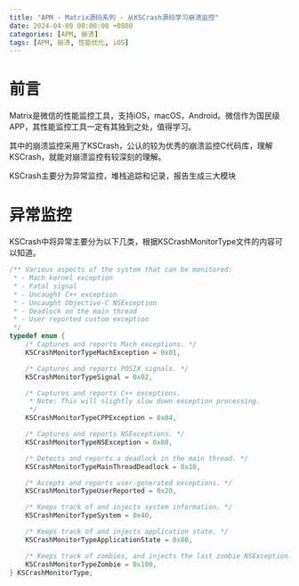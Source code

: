 ```yaml
---
title: "APM - Matrix源码系列 - 从KSCrash源码学习崩溃监控"
date: 2024-04-09 00:00:00 +0800
categories: [APM, 崩溃]
tags: [APM, 崩溃, 性能优化, iOS]
---
```


# 前言

Matrix是微信的性能监控工具，支持iOS，macOS，Android。微信作为国民级APP，其性能监控工具一定有其独到之处，值得学习。

其中的崩溃监控采用了KSCrash，公认的较为优秀的崩溃监控C代码库，理解KSCrash，就能对崩溃监控有较深刻的理解。

KSCrash主要分为异常监控，堆栈追踪和记录，报告生成三大模块

# 异常监控

KSCrash中将异常主要分为以下几类，根据KSCrashMonitorType文件的内容可以知道。

```c
/** Various aspects of the system that can be monitored:
 * - Mach kernel exception
 * - Fatal signal
 * - Uncaught C++ exception
 * - Uncaught Objective-C NSException
 * - Deadlock on the main thread
 * - User reported custom exception
 */
typedef enum {
    /* Captures and reports Mach exceptions. */
    KSCrashMonitorTypeMachException = 0x01,

    /* Captures and reports POSIX signals. */
    KSCrashMonitorTypeSignal = 0x02,

    /* Captures and reports C++ exceptions.
     * Note: This will slightly slow down exception processing.
     */
    KSCrashMonitorTypeCPPException = 0x04,

    /* Captures and reports NSExceptions. */
    KSCrashMonitorTypeNSException = 0x08,

    /* Detects and reports a deadlock in the main thread. */
    KSCrashMonitorTypeMainThreadDeadlock = 0x10,

    /* Accepts and reports user-generated exceptions. */
    KSCrashMonitorTypeUserReported = 0x20,

    /* Keeps track of and injects system information. */
    KSCrashMonitorTypeSystem = 0x40,

    /* Keeps track of and injects application state. */
    KSCrashMonitorTypeApplicationState = 0x80,

    /* Keeps track of zombies, and injects the last zombie NSException. */
    KSCrashMonitorTypeZombie = 0x100,
} KSCrashMonitorType;
```

